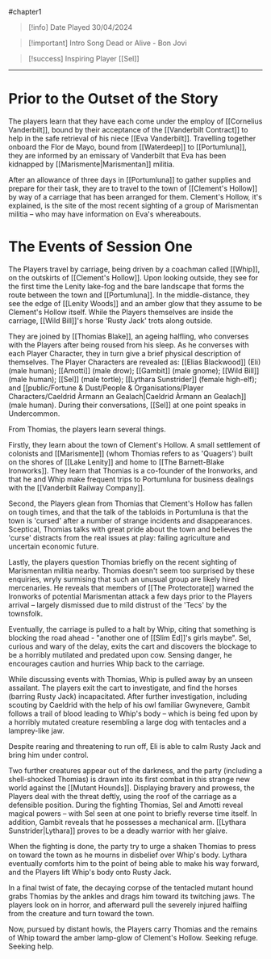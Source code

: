 #chapter1

> [!info] Date Played
> 30/04/2024

> [!important] Intro Song
> Dead or Alive - Bon Jovi

> [!success] Inspiring Player
> [[Sel]]


---

# Prior to the Outset of the Story
The players learn that they have each come under the employ of [[Cornelius Vanderbilt]], bound by their acceptance of the [[Vanderbilt Contract]] to help in the safe retrieval of his niece [[Eva Vanderbilt]]. Travelling together onboard the Flor de Mayo, bound from [[Waterdeep]] to [[Portumluna]], they are informed by an emissary of Vanderbilt that Eva has been kidnapped by [[Marismente|Marismentan]] militia.

After an allowance of three days in [[Portumluna]] to gather supplies and prepare for their task, they are to travel to the town of [[Clement's Hollow]] by way of a carriage that has been arranged for them. Clement's Hollow, it's explained, is the site of the most recent sighting of a group of Marismentan militia – who may have information on Eva's whereabouts.


# The Events of Session One

The Players travel by carriage, being driven by a coachman called [[Whip]], on the outskirts of [[Clement's Hollow]]. Upon looking outside, they see for the first time the Lenity lake-fog and the bare landscape that forms the route between the town and [[Portumluna]]. In the middle-distance, they see the edge of [[Lenity Woods]] and an amber glow that they assume to be Clement's Hollow itself. While the Players themselves are inside the carriage, [[Wild Bill]]'s horse 'Rusty Jack' trots along outside.

They are joined by [[Thomias Blake]], an ageing halfling, who converses with the Players after being roused from his sleep. As he converses with each Player Character, they in turn give a brief physical description of themselves. The Player Characters are revealed as: [[Elias Blackwood]] (Eli) (male human); [[Amotti]] (male drow); [[Gambit]] (male gnome); [[Wild Bill]] (male human); [[Sel]] (male tortle); [[Lythara Sunstrider]] (female high-elf); and [[public/Fortune & Dust/People & Organisations/Player Characters/Caeldrid Àrmann an Gealach|Caeldrid Àrmann an Gealach]] (male human). During their conversations, [[Sel]] at one point speaks in Undercommon.

From Thomias, the players learn several things.

Firstly, they learn about the town of Clement's Hollow. A small settlement of colonists and [[Marismente]] (whom Thomias refers to as 'Quagers') built on the shores of [[Lake Lenity]] and home to [[The Barnett-Blake Ironworks]]. They learn that Thomias is a co-founder of the Ironworks, and that he and Whip make frequent trips to Portumluna for business dealings with the [[Vanderbilt Railway Company]].

Second, the Players glean from Thomias that Clement's Hollow has fallen on tough times, and that the talk of the tabloids in Portumluna is that the town is 'cursed' after a number of strange incidents and disappearances. Sceptical, Thomias talks with great pride about the town and believes the 'curse' distracts from the real issues at play: failing agriculture and uncertain economic future.

Lastly, the players question Thomias briefly on the recent sighting of Marismentan militia nearby. Thomias doesn't seem too surprised by these enquiries, wryly surmising that such an unusual group are likely hired mercenaries. He reveals that members of [[The Protectorate]] warned the Ironworks of potential Marismentan attack a few days prior to the Players arrival – largely dismissed due to mild distrust of the 'Tecs' by the townsfolk.

Eventually, the carriage is pulled to a halt by Whip, citing that something is blocking the road ahead - "another one of [[Slim Ed]]'s girls maybe". Sel, curious and wary of the delay, exits the cart and discovers the blockage to be a horribly mutilated and predated upon cow. Sensing danger, he encourages caution and hurries Whip back to the carriage.

While discussing events with Thomias, Whip is pulled away by an unseen assailant. The players exit the cart to investigate, and find the horses (barring Rusty Jack) incapacitated. After further investigation, including scouting by Caeldrid with the help of his owl familiar Gwynevere, Gambit follows a trail of blood leading to Whip's body – which is being fed upon by a horribly mutated creature resembling a large dog with tentacles and a lamprey-like jaw.

Despite rearing and threatening to run off, Eli is able to calm Rusty Jack and bring him under control.

Two further creatures appear out of the darkness, and the party (including a shell-shocked Thomias) is drawn into its first combat in this strange new world against the [[Mutant Hounds]]. Displaying bravery and prowess, the Players deal with the threat deftly, using the roof of the carriage as a defensible position. During the fighting Thomias, Sel and Amotti reveal magical powers – with Sel seen at one point to briefly reverse time itself. In addition, Gambit reveals that he possesses a mechanical arm. [[Lythara Sunstrider|Lythara]] proves to be a deadly warrior with her glaive.

When the fighting is done, the party try to urge a shaken Thomias to press on toward the town as he mourns in disbelief over Whip's body. Lythara eventually comforts him to the point of being able to make his way forward, and the Players lift Whip's body onto Rusty Jack.

In a final twist of fate, the decaying corpse of the tentacled mutant hound grabs Thomias by the ankles and drags him toward its twitching jaws. The players look on in horror, and afterward pull the severely injured halfling from the creature and turn toward the town.

Now, pursued by distant howls, the Players carry Thomias and the remains of Whip toward the amber lamp-glow of Clement's Hollow. Seeking refuge. Seeking help.